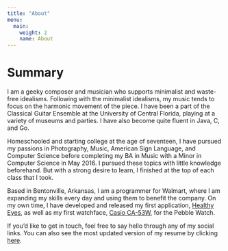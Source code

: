 ```yaml
---
title: "About"
menu:
  main:
    weight: 2
    name: About
---
```


# Summary

I am a geeky composer and musician who supports minimalist and waste-free idealisms. Following with the minimalist idealisms, my music tends to focus on the harmonic movement of the piece. I have been a part of the Classical Guitar Ensemble at the University of Central Florida, playing at a variety of museums and parties. I have also become quite fluent in Java, C, and Go.

Homeschooled and starting college at the age of seventeen, I have pursued my passions in Photography, Music, American Sign Language, and Computer Science before completing my BA in Music with a Minor in Computer Science in May 2016. I pursued these topics with little knowledge beforehand. But with a strong desire to learn, I finished at the top of each class that I took.

Based in Bentonville, Arkansas, I am a programmer for Walmart, where I am expanding my skills every day and using them to benefit the company. On my own time, I have developed and released my first application, [Healthy Eyes](https://github.com/james-r-smith/healthy-eyes), as well as my first watchface, [Casio CA-53W](https://github.com/james-r-smith/casio-ca-53w), for the Pebble Watch.

If you’d like to get in touch, feel free to say hello through any of my social links. You can also see the most updated version of my resume by clicking [here](https://drive.google.com/open?id=1AaOC4D2Z43wNVYeg_cvreiPWYILqg56-biQP0IOdCEo).
